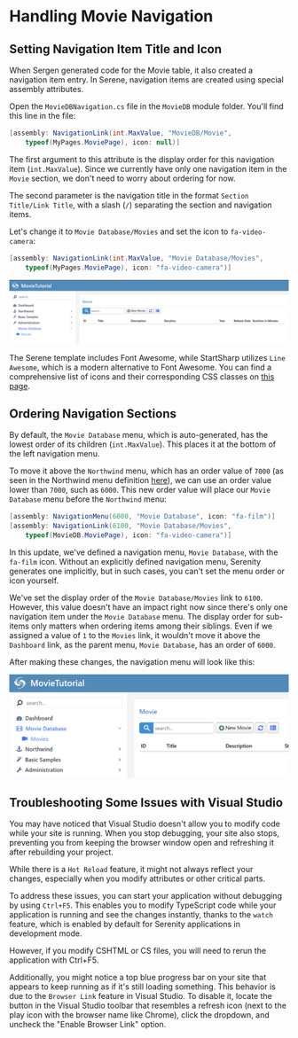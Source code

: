 # Handling Movie Navigation

## Setting Navigation Item Title and Icon

When Sergen generated code for the Movie table, it also created a navigation item entry. In Serene, navigation items are created using special assembly attributes.

Open the `MovieDBNavigation.cs` file in the `MovieDB` module folder. You'll find this line in the file:

```cs
[assembly: NavigationLink(int.MaxValue, "MovieDB/Movie", 
    typeof(MyPages.MoviePage), icon: null)]
```

The first argument to this attribute is the display order for this navigation item (`int.MaxValue`). Since we currently have only one navigation item in the `Movie` section, we don't need to worry about ordering for now.

The second parameter is the navigation title in the format `Section Title/Link Title`, with a slash (`/`) separating the section and navigation items.

Let's change it to `Movie Database/Movies` and set the icon to `fa-video-camera`:

```cs
[assembly: NavigationLink(int.MaxValue, "Movie Database/Movies", 
    typeof(MyPages.MoviePage), icon: "fa-video-camera")]
```

![Movies Nav Title and Icon](img/movies-nav-title-icon.png)

The Serene template includes Font Awesome, while StartSharp utilizes `Line Awesome`, which is a modern alternative to Font Awesome. You can find a comprehensive list of icons and their corresponding CSS classes on [this page](https://demo.serenity.is/Serenity.Demo.AdvancedSamples/UIElements/Icons).

## Ordering Navigation Sections

By default, the `Movie Database` menu, which is auto-generated, has the lowest order of its children (`int.MaxValue`). This places it at the bottom of the left navigation menu.

To move it above the `Northwind` menu, which has an order value of `7000` (as seen in the Northwind menu definition [here](https://github.com/serenity-is/common-features/blob/master/src/Serenity.Demo.Northwind/Modules/Shared/NorthwindNavigation.cs)), we can use an order value lower than `7000`, such as `6000`. This new order value will place our `Movie Database` menu before the `Northwind` menu:

```cs
[assembly: NavigationMenu(6000, "Movie Database", icon: "fa-film")]
[assembly: NavigationLink(6100, "Movie Database/Movies", 
    typeof(MovieDB.MoviePage), icon: "fa-video-camera")]
```

In this update, we've defined a navigation menu, `Movie Database`, with the `fa-film` icon. Without an explicitly defined navigation menu, Serenity generates one implicitly, but in such cases, you can't set the menu order or icon yourself.

We've set the display order of the `Movie Database/Movies` link to `6100`. However, this value doesn't have an impact right now since there's only one navigation item under the `Movie Database` menu. The display order for sub-items only matters when ordering items among their siblings. Even if we assigned a value of `1` to the `Movies` link, it wouldn't move it above the `Dashboard` link, as the parent menu, `Movie Database`, has an order of `6000`.

After making these changes, the navigation menu will look like this:

![Movie Database Nav Moved](img/movie_nav_moved.png)

## Troubleshooting Some Issues with Visual Studio

You may have noticed that Visual Studio doesn't allow you to modify code while your site is running. When you stop debugging, your site also stops, preventing you from keeping the browser window open and refreshing it after rebuilding your project.

While there is a `Hot Reload` feature, it might not always reflect your changes, especially when you modify attributes or other critical parts.

To address these issues, you can start your application without debugging by using `Ctrl+F5`. This enables you to modify TypeScript code while your application is running and see the changes instantly, thanks to the `watch` feature, which is enabled by default for Serenity applications in development mode.

However, if you modify CSHTML or CS files, you will need to rerun the application with Ctrl+F5.

Additionally, you might notice a top blue progress bar on your site that appears to keep running as if it's still loading something. This behavior is due to the `Browser Link` feature in Visual Studio. To disable it, locate the button in the Visual Studio toolbar that resembles a refresh icon (next to the play icon with the browser name like Chrome), click the dropdown, and uncheck the "Enable Browser Link" option.